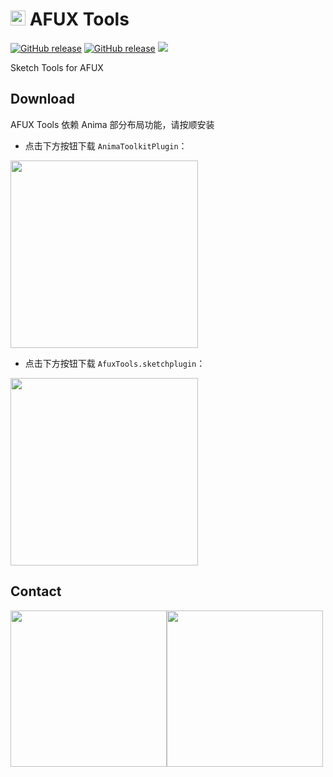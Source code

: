 # <img src="https://raw.githubusercontent.com/canisminor1990/sketch-afux-tools/master/icon.png" width="24"> AFUX Tools

[![GitHub release](https://img.shields.io/github/release/canisminor1990/sketch-afux-tools.svg)](https://github.com/canisminor1990/sketch-afux-tools/releases)
[![GitHub release](https://img.shields.io/badge/Works%20with-Sketch%20Runner-blue.svg?colorB=308ADF)](http://bit.ly/SketchRunnerWebsite)
[![](https://img.shields.io/github/downloads/canisminor1990/sketch-afux-tools/total.svg)](https://github.com/canisminor1990/sketch-afux-tools/releases)

Sketch Tools for AFUX

## Download

AFUX Tools 依赖 Anima 部分布局功能，请按顺安装

- 点击下方按钮下载 `AnimaToolkitPlugin`：

[<img src="https://raw.githubusercontent.com/canisminor1990/sketch-afux-tools/master/docs/button-2.png" width="300"/>](https://github.com/canisminor1990/sketch-afux-tools/releases/download/v1.0.2/AnimaToolkitPlugin.sketchplugin.zip)

- 点击下方按钮下载 `AfuxTools.sketchplugin`：

[<img src="https://raw.githubusercontent.com/canisminor1990/sketch-afux-tools/master/docs/button.png" width="300"/>](https://github.com/canisminor1990/sketch-afux-tools/archive/master.zip)

## Contact

<div style="display:flex">
<img src="https://raw.githubusercontent.com/canisminor1990/sketch-afux-tools/master/public/qrcode-canisminor.jpg" width="250"/>
<img src="https://raw.githubusercontent.com/canisminor1990/sketch-afux-tools/master/public/qrcode.jpg" width="250"/>
</div>
